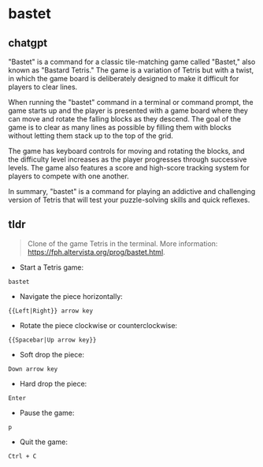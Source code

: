 # bastet 
## chatgpt 
"Bastet" is a command for a classic tile-matching game called "Bastet," also known as "Bastard Tetris." The game is a variation of Tetris but with a twist, in which the game board is deliberately designed to make it difficult for players to clear lines. 

When running the "bastet" command in a terminal or command prompt, the game starts up and the player is presented with a game board where they can move and rotate the falling blocks as they descend. The goal of the game is to clear as many lines as possible by filling them with blocks without letting them stack up to the top of the grid.

The game has keyboard controls for moving and rotating the blocks, and the difficulty level increases as the player progresses through successive levels. The game also features a score and high-score tracking system for players to compete with one another. 

In summary, "bastet" is a command for playing an addictive and challenging version of Tetris that will test your puzzle-solving skills and quick reflexes. 

## tldr 
 
> Clone of the game Tetris in the terminal.
> More information: <https://fph.altervista.org/prog/bastet.html>.

- Start a Tetris game:

`bastet`

- Navigate the piece horizontally:

`{{Left|Right}} arrow key`

- Rotate the piece clockwise or counterclockwise:

`{{Spacebar|Up arrow key}}`

- Soft drop the piece:

`Down arrow key`

- Hard drop the piece:

`Enter`

- Pause the game:

`p`

- Quit the game:

`Ctrl + C`
